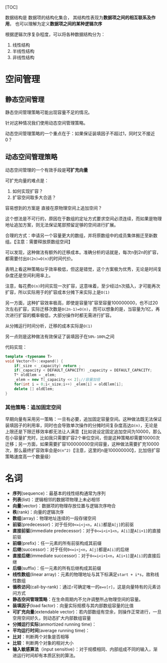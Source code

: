 [TOC]

数据结构是 数据项的结构化集合， 其结构性表现为**数据项之间的相互联系及作用**， 也可以理解为定义**数据项之间的某种逻辑次序**

根据逻辑次序复杂程度，可以将各种数据结构分为：
1. 线性结构
2. 半线性结构
3. 非线性结构

# 空间管理
## 静态空间管理
静态空间管理策略可能出现容量不足的情况。

针对这种情况我们使用动态空间管理策略。

动态空间管理策略的一个重点在于：如果保证装填因子不超过1，同时又不接近0？

## 动态空间管理策略
动态空间管理的一个有效手段是**可扩充向量**

可扩充向量的难点是：
1. 如何实现扩容？
2. 扩容空间取多大合适？

容易想到的方案是 直接在原物理空间上追加空间？

这个想法是不可行的，原因在于数组的定址方式要求空间必须连续，而如果是物理地址追加方案，则无法保证尾部预留足够的空间进行扩展。

合理的方式：申请另一个容量更大的数组，并将原数组中的成员集体搬迁至新数组。【注意：需要释放原数组空间】

可以发现，这种做法有额外的迁移成本。准确分析的话就是，每次n到2n的扩容，都需要付出`O(2n)=O(n)`的时间代价。

表明上看这种策略似乎效率极低，但这是错觉，这个方案极为优秀，无论是时间复杂度还是空间利用率上。

注意，每花费`O(n)`时间实现一次扩容，这意味着，至少经过n次插入，才可能再次扩容，所以实际用于的扩容成本分摊下来实际上是`O(1)`

另一方面，这种扩容效率极高，即使是容量1扩容至容量100000000，也不过20次左右扩容，实际迁移次数是`O(2n-1)=O(n)`，而可以想象的是，当容量为1亿，再次进行扩容的概率极低，大部分操作时都无需进行扩容。

从分摊运行时间分析，迁移的成本实际是`O(1)`

另一点则是这种做法有效保证了装填因子在`50%-100%`之间

代码实现：
```c++
template <typename T>
void Vector<T>::expand() {
    if(_size < _capacity) return ;
    if(_capacity < DEFAULT_CAPACITY) _capacity = DEFAULT_CAPACITY;
    T* oldElem = _elem;
    _elem = new T[_capacity << 2];//容量加倍
    for(int i = 0;i<_size;i++) _elem[i] = oldElem[i];
    delete [] oldElem;
}
```

### 其他策略：追加固定空间
早期向量有采用另一策略：一旦有必要，追加固定容量空间。这种做法既无法保证装填因子的利用率，同时也会导致单次操作的分摊时间复杂度高达`Ω(n)`，无论是上限还是下限迁移效率都无法让人满意【比如说设定固定追加空间为10000，那么在小容量扩充时，比如我只需要扩容2个单位空间，但是这种策略却需要10000次迁移；另一方面，如果需要扩容100000000空间容量，这种做法需要扩充10000次，那么最终扩容效率会是`O(n^2)`【注意，这里的n是100000000】，比加倍扩容策略速度高一个数量级）

# 名词
- **序列**(sequence)：最基本的线性结构通常为序列
- **列表**(list)：逻辑相邻的数据项物理上未必相邻
- **向量**(vector)：数据项的物理存放位置与逻辑次序吻合
- **秩**(rank)：向量的逻辑次序
- **数组**(array)：物理地址连续的一段存储空间
- **前驱**(predecessor)：对于任何`0<=i<j<n`，`A[i]`都是`A[j]`的前驱
- **直接前驱**(immediate predecessor)：对于`0<=i<i+1<n`，`A[i]`是`A[i+1]`的直接前驱
- **前缀**(prefix)：任一元素的所有前驱构成其前缀
- **后继**(successor)：对于任何`0<=i<j<n`，`A[j]`都是`A[i]`的后继
- **直接后继**(immediate successor)：对于`0<=i<i+1<n`，`A[i+1]`是`A[i]`的直接后继
- **后缀**(suffix)：任一元素的所有后继构成其前缀
- **线性数组**(linear array)：元素的物理地址与其下标满足`start + i*s`，故称线性数组
- **循秩访问**(call-by-rank)：通过`r`可确定唯一的`e=v[r]`，这是向量特有的元素访问方式
- **静态空间管理策略**：在生命周期内不允许调整所占物理空间的容量。
- **装填因子**(load factor)：向量实际规模与其内部数组容量的比值
- **可扩充向量**(extendable vector)：若内部数组有空余，则操作正常进行，一旦空用空间好久，则动态扩大内部数组容量
- **分摊运行实际**(anmortized running time)：
- **平均运行时间**(average running time)：
- **比对**：判断两个对象是否相等
- **比较**：判断两个对象的相对大小
- **输入敏感算法**（input sensitive）：对于规模相同、内部组成不同的输入，渐进运行时间却有本质区别的算法。